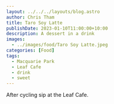 ```yaml
---
layout: ../../../layouts/blog.astro
author: Chris Tham
title: Taro Soy Latte
publishDate: 2023-01-10T11:00:00+10:00
description: A dessert in a drink
images:
  - ../images/food/Taro Soy Latte.jpeg
categories: [Food]
tags:
  - Macquarie Park
  - Leaf Cafe
  - drink
  - sweet
---
```


After cycling sip at the Leaf Cafe.
